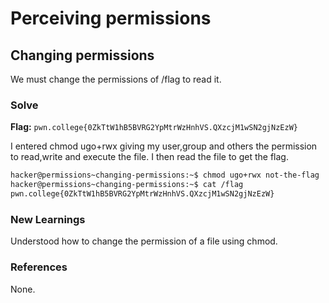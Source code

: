 # Perceiving permissions

## Changing permissions
We must change the permissions of /flag to read it. 

### Solve
**Flag:** `pwn.college{0ZkTtW1hB5BVRG2YpMtrWzHnhVS.QXzcjM1wSN2gjNzEzW}`

I entered chmod ugo+rwx giving my user,group and others the permission to read,write and execute the file. I then read the file to get the flag. 

```bash
hacker@permissions~changing-permissions:~$ chmod ugo+rwx not-the-flag 
hacker@permissions~changing-permissions:~$ cat /flag
pwn.college{0ZkTtW1hB5BVRG2YpMtrWzHnhVS.QXzcjM1wSN2gjNzEzW}
```

### New Learnings
Understood how to change the permission of a file using chmod. 

### References 
None. 
